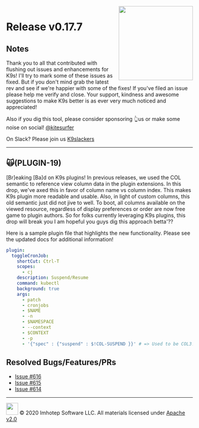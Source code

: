 <img src="https://raw.githubusercontent.com/Ya-hwon/k9s/master/assets/k9s_small.png" align="right" width="200" height="auto"/>

# Release v0.17.7

## Notes

Thank you to all that contributed with flushing out issues and enhancements for K9s! I'll try to mark some of these issues as fixed. But if you don't mind grab the latest rev and see if we're happier with some of the fixes! If you've filed an issue please help me verify and close. Your support, kindness and awesome suggestions to make K9s better is as ever very much noticed and appreciated!

Also if you dig this tool, please consider sponsoring 👆us or make some noise on social! [@kitesurfer](https://twitter.com/kitesurfer)

On Slack? Please join us [K9slackers](https://join.slack.com/t/k9sers/shared_invite/enQtOTA5MDEyNzI5MTU0LWQ1ZGI3MzliYzZhZWEyNzYxYzA3NjE0YTk1YmFmNzViZjIyNzhkZGI0MmJjYzhlNjdlMGJhYzE2ZGU1NjkyNTM)

---

## 🙀(PLUGIN-19)

[Br]eaking [Ba]d on K9s plugins! In previous releases, we used the COL<INDEX> semantic to reference view column data in the plugin extensions. In this drop, we've axed this in favor of column name vs column index. This makes K9s plugin more readable and usable. Also, in light of custom columns, this old semantic just did not jive to well. To boot, all columns available on the viewed resource, regardless of display preferences or order are now free game to plugin authors. So for folks currently leveraging K9s plugins, this drop will break you I am hopeful you guys dig this approach betta'??

Here is a sample plugin file that highlights the new functionality. Please see the updated docs for additional information!

```yaml
plugin:
  toggleCronJob:
    shortCut: Ctrl-T
    scopes:
      - cj
    description: Suspend/Resume
    command: kubectl
    background: true
    args:
      - patch
      - cronjobs
      - $NAME
      - -n
      - $NAMESPACE
      - --context
      - $CONTEXT
      - -p
      - '{"spec" : {"suspend" : $!COL-SUSPEND }}' # => Used to be COL3!
```

## Resolved Bugs/Features/PRs

- [Issue #616](https://github.com/Ya-hwon/k9s/issues/616)
- [Issue #615](https://github.com/Ya-hwon/k9s/issues/615)
- [Issue #614](https://github.com/Ya-hwon/k9s/issues/614)

---

<img src="https://raw.githubusercontent.com/Ya-hwon/k9s/master/assets/imhotep_logo.png" width="32" height="auto"/> © 2020 Imhotep Software LLC. All materials licensed under [Apache v2.0](http://www.apache.org/licenses/LICENSE-2.0)
